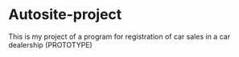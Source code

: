 ﻿# Autosite-project
 This is my project of a program for registration of car sales in a car dealership (PROTOTYPE)
